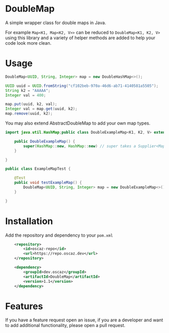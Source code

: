 # DoubleMap
A simple wrapper class for double maps in Java.

For example `Map<K1, Map<K2, V>>` can be reduced to `DoubleMap<K1, K2, V>` using this library and a variety of helper methods are added to help your code look more clean.

# Usage #

```java
DoubleMap<UUID, String, Integer> map = new DoubleHashMap<>();

UUID uuid = UUID.fromString("cf102beb-970a-46d6-ab71-4140581a5505");
String k2 = "AAAAA";
Integer val = 400;

map.put(uuid, k2, val);
Integer val = map.get(uuid, k2);
map.remove(uuid, k2);
```

You may also extend AbstractDoubleMap to add your own map types.

```java
import java.util.HashMap;public class DoubleExampleMap<K1, K2, V> extends AbstractDoubleMap<K1, K2, V> {

    public DoubleExampleMap() {
        super(HashMap::new, HashMap::new) // super takes a Supplier<Map>
    }

}

public class ExampleMapTest {

    @Test
    public void testExampleMap() {
        DoubleMap<UUID, String, Integer> map = new DoubleExampleMap<>()
    }

}
```

# Installation #

Add the repository and dependency to your `pom.xml`
```xml
    <repository>
        <id>oscaz-repo</id>
        <url>https://repo.oscaz.dev</url>
    </repository>
```
```xml
    <dependency>
        <groupId>dev.oscaz</groupId>
        <artifactId>DoubleMap</artifactId>
        <version>1.1</version>
    </dependency>
```

# Features #

If you have a feature request open an issue, if you are a developer and want to add additional functionality, please open a pull request.
